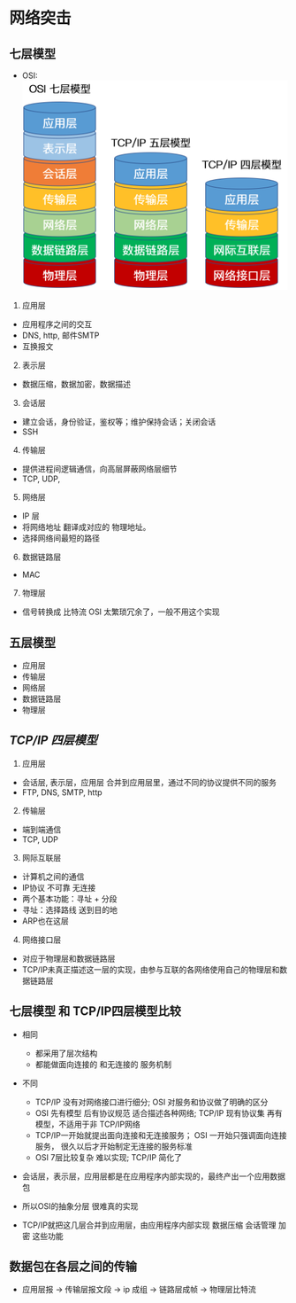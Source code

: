 # 网络突击
## 七层模型
- OSI:
![network](./img/networkModel.png)
1. 应用层
- 应用程序之间的交互
- DNS, http, 邮件SMTP
- 互换报文
2. 表示层 
- 数据压缩，数据加密，数据描述
3. 会话层
- 建立会话，身份验证，鉴权等；维护保持会话；关闭会话
- SSH
4. 传输层
- 提供进程间逻辑通信，向高层屏蔽网络层细节
- TCP, UDP, 
5. 网络层
- IP 层
- 将网络地址 翻译成对应的 物理地址。
- 选择网络间最短的路径
6. 数据链路层
- MAC
7. 物理层
- 信号转换成 比特流
OSI 太繁琐冗余了，一般不用这个实现

## 五层模型
- 应用层
- 传输层
- 网络层
- 数据链路层
- 物理层

## *TCP/IP 四层模型*
1. 应用层
- 会话层, 表示层，应用层 合并到应用层里，通过不同的协议提供不同的服务
- FTP, DNS, SMTP, http

2. 传输层
- 端到端通信
- TCP, UDP

3. 网际互联层
- 计算机之间的通信
- IP协议 不可靠 无连接
- 两个基本功能：寻址 + 分段
- 寻址：选择路线 送到目的地
- ARP也在这层

4. 网络接口层
- 对应于物理层和数据链路层
- TCP/IP未真正描述这一层的实现，由参与互联的各网络使用自己的物理层和数据链路层

## 七层模型 和 TCP/IP四层模型比较
- 相同
  - 都采用了层次结构
  - 都能做面向连接的 和无连接的 服务机制
- 不同
  - TCP/IP 没有对网络接口进行细分;  OSI 对服务和协议做了明确的区分
  - OSI 先有模型 后有协议规范 适合描述各种网络; TCP/IP 现有协议集 再有模型，不适用于非 TCP/IP网络
  - TCP/IP一开始就提出面向连接和无连接服务； OSI 一开始只强调面向连接服务， 很久以后才开始制定无连接的服务标准
  - OSI 7层比较复杂 难以实现; TCP/IP 简化了

- 会话层，表示层，应用层都是在应用程序内部实现的，最终产出一个应用数据包
- 所以OSI的抽象分层 很难真的实现
- TCP/IP就把这几层合并到应用层，由应用程序内部实现 数据压缩 会话管理 加密 这些功能

## 数据包在各层之间的传输
- 应用层报 -> 传输层报文段 -> ip 成组 -> 链路层成帧 -> 物理层比特流